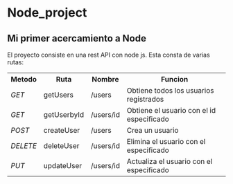 # Node_project
## Mi primer acercamiento a Node
El proyecto consiste en una rest API con node js. Esta consta de varias rutas:
<table style="width:100%">
    <tr>
        <th>Metodo</th>
        <th>Ruta</th>
        <th>Nombre</th>
        <th>Funcion</th>
    </tr>
    <tr>
        <td><em>GET</em></td>
        <td>getUsers</td>
        <td>/users</td>
        <td>Obtiene todos los usuarios registrados</td>
    </tr>
    <tr>
        <td><em>GET</em></td>
        <td>getUserbyId</td>
        <td>/users/id</td>
        <td>Obtiene el usuario con el id especificado</td>
    </tr>
    <tr>
        <td><em>POST</em></td>
        <td>createUser</td>
        <td>/users</td>
        <td>Crea un usuario</td>
    </tr>
    <tr>
        <td><em>DELETE</em></td>
        <td>deleteUser</td>
        <td>/users/id</td>
        <td>Elimina el usuario con el especificado</td>
    </tr>
    <tr>
        <td><em>PUT</em></td>
        <td>updateUser</td>
        <td>/users/id</td>
        <td>Actualiza el usuario con el especificado</td>
    </tr>
</table>